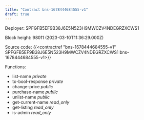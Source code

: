 ```yaml
---
title: "Contract bns-1678444684555-v1"
draft: true
---
```

Deployer: SPFGFB5EF9B38J6E5N523H9MWCZV4NDEGRZXCWS1


 



Block height: 98011 (2023-03-10T11:36:29.000Z)

Source code: {{<contractref "bns-1678444684555-v1" SPFGFB5EF9B38J6E5N523H9MWCZV4NDEGRZXCWS1 bns-1678444684555-v1>}}

Functions:

* list-name _private_
* to-bool-response _private_
* change-price _public_
* purchase-name _public_
* unlist-name _public_
* get-current-name _read_only_
* get-listing _read_only_
* is-admin _read_only_
